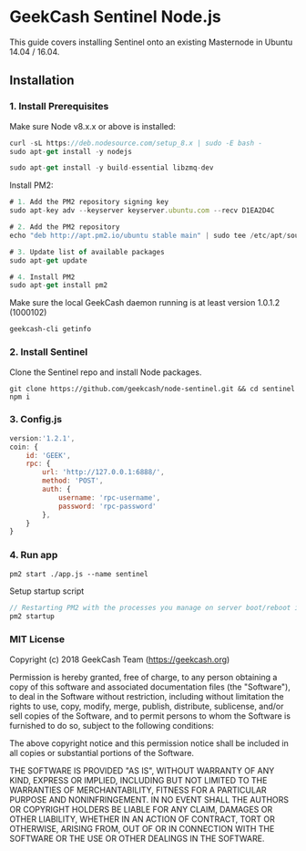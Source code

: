 # GeekCash Sentinel Node.js


This guide covers installing Sentinel onto an existing Masternode in Ubuntu 14.04 / 16.04.

## Installation

### 1. Install Prerequisites

Make sure Node v8.x.x or above is installed:
```js
curl -sL https://deb.nodesource.com/setup_8.x | sudo -E bash -
sudo apt-get install -y nodejs
```
```js
sudo apt-get install -y build-essential libzmq-dev

```
Install PM2:
```js
# 1. Add the PM2 repository signing key
sudo apt-key adv --keyserver keyserver.ubuntu.com --recv D1EA2D4C

# 2. Add the PM2 repository
echo "deb http://apt.pm2.io/ubuntu stable main" | sudo tee /etc/apt/sources.list.d/pm2.list

# 3. Update list of available packages
sudo apt-get update

# 4. Install PM2
sudo apt-get install pm2
```

Make sure the local GeekCash daemon running is at least version 1.0.1.2 (1000102)
```
geekcash-cli getinfo
```

### 2. Install Sentinel

Clone the Sentinel repo and install Node packages.
```
git clone https://github.com/geekcash/node-sentinel.git && cd sentinel
npm i
```

### 3. Config.js


```js
version:'1.2.1',
coin: {
    id: 'GEEK',
    rpc: {
        url: 'http://127.0.0.1:6888/',
        method: 'POST',
        auth: {
            username: 'rpc-username',
            password: 'rpc-password'
        },
    }
}  

```

### 4. Run app
```
pm2 start ./app.js --name sentinel
```

Setup startup script
```js
// Restarting PM2 with the processes you manage on server boot/reboot is critical. To solve this, just run this command to generate an active startup script:
pm2 startup
```

### MIT License

Copyright (c) 2018 GeekCash Team (https://geekcash.org)

Permission is hereby granted, free of charge, to any person obtaining a copy of this software and associated documentation files (the "Software"), to deal in the Software without restriction, including without limitation the rights to use, copy, modify, merge, publish, distribute, sublicense, and/or sell copies of the Software, and to permit persons to whom the Software is furnished to do so, subject to the following conditions:

The above copyright notice and this permission notice shall be included in all copies or substantial portions of the Software.

THE SOFTWARE IS PROVIDED "AS IS", WITHOUT WARRANTY OF ANY KIND, EXPRESS OR IMPLIED, INCLUDING BUT NOT LIMITED TO THE WARRANTIES OF MERCHANTABILITY, FITNESS FOR A PARTICULAR PURPOSE AND NONINFRINGEMENT. IN NO EVENT SHALL THE AUTHORS OR COPYRIGHT HOLDERS BE LIABLE FOR ANY CLAIM, DAMAGES OR OTHER LIABILITY, WHETHER IN AN ACTION OF CONTRACT, TORT OR OTHERWISE, ARISING FROM, OUT OF OR IN CONNECTION WITH THE SOFTWARE OR THE USE OR OTHER DEALINGS IN THE SOFTWARE.